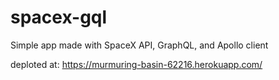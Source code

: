 # spacex-gql
Simple app made with SpaceX API, GraphQL, and Apollo client

deploted at: https://murmuring-basin-62216.herokuapp.com/
